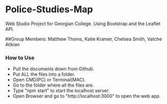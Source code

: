 # Police-Studies-Map
Web Studio Project for Georgian College. Using Bootstrap and the Leaflet API.

##Group Members:
  Matthew Thoms, Katie Kramer, Chelsea Smith, Vatche Atikian

### How to Use
- Pull the documents down from Github.
- Put ALL the files into a folder.
- Open CMD(PC) or Terminal(MAC).
- Go to the folder where all the files are.
- Type "npm start" to start the localhost server.
- Open Browser and go to "http://localhost:3000" to open the web app.
